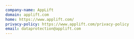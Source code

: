 ```yaml
---
company-name: AppLift
domain: applift.com
home: https://www.applift.com/
privacy-policy: https://www.applift.com/privacy-policy
email: dataprotection@applift.com
---
```




